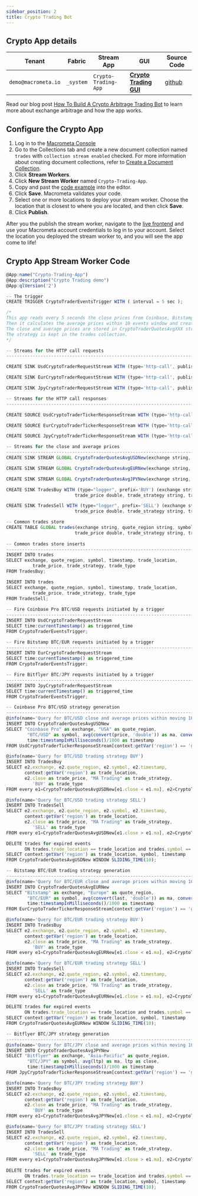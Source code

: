 ```yaml
---
sidebar_position: 2
title: Crypto Trading Bot
---
```


## Crypto App details

| **Tenant** | **Fabric** | **Stream App** | **GUI** | **Source Code**|
|----------- |----------|----|-----------|-----------|
|  `demo@macrometa.io` | `_system` | `Crypto-Trading-App` | [**Crypto Trading GUI**](https://macrometacorp.github.io/tutorial-cryptotrading/) |[github](https://github.com/Macrometacorp/tutorial-cryptotrading)|

Read our blog post [How To Build A Crypto Arbitrage Trading Bot](https://www.macrometa.com/blog/cryptocurrency-trading-building-a-multi-exchange-global-trading-bot) to learn more about exchange arbitrage and how the app works.

## Configure the Crypto App

1. Log in to the [Macrometa Console](https://auth.paas.macrometa.io/) 
2. Go to the Collections tab and create a new document collection named `trades` with `collection stream enabled` checked. For more information about creating document collections, refer to [Create a Document Collection](https://macrometa.com/docs/collections/documents/create-document-store).
3. Click **Stream Workers**.
4. Click **New Stream Worker** named `Crypto-Trading-App`.
5. Copy and past the [code example](#crypto-app-stream-worker-code) into the editor.
6. Click **Save**. Macrometa validates your code.
7. Select one or more locations to deploy your stream worker. Choose the location that is closest to where you are located, and then click **Save**.
8. Click **Publish**.

After you the publish the stream worker, navigate to the [live frontend](https://macrometacorp.github.io/tutorial-cryptotrading/) and use your Macrometa account credentials to log in to your account. Select the location you deployed the stream worker to, and you will see the app come to life!
## Crypto App Stream Worker Code

```js
@App:name("Crypto-Trading-App")
@App:description("Crypto Trading demo")
@App:qlVersion('2')

-- The trigger
CREATE TRIGGER CryptoTraderEventsTrigger WITH ( interval = 5 sec );

/*
This app reads every 5 seconds the close prices from Coinbase, Bitstamp and Bitflyer exchanges APIs.
Then it calculates the average prices within 10 events window and creates a "BUY/SELL" trading strategy.
The close and average prices are stored in CryptoTraderQuotesAvgXXX streams.
The strategy is kept in the trades collection.
*/

-- Streams for the HTTP call requests
-------------------------------------------------------------------------------------------------------------------------------------

CREATE SINK UsdCryptoTraderRequestStream WITH (type='http-call', publisher.url='https://api.pro.coinbase.com/products/btc-usd/ticker', method='GET', headers="'User-Agent:c8cep'", sink.id='coinbase-ticker', map.type='json') (triggered_time string);

CREATE SINK EurCryptoTraderRequestStream WITH (type='http-call', publisher.url='https://www.bitstamp.net/api/v2/ticker/btceur', method='GET', sink.id='bitstamp-ticker', map.type='json') (triggered_time string);

CREATE SINK JpyCryptoTraderRequestStream WITH (type='http-call', publisher.url='https://api.bitflyer.com/v1/ticker', method='GET', sink.id='bitflyer-ticker', map.type='json') (triggered_time string);

-- Streams for the HTTP call responses
-------------------------------------------------------------------------------------------------------------------------------------

CREATE SOURCE UsdCryptoTraderTickerResponseStream WITH (type='http-call-response', sink.id='coinbase-ticker', http.status.code='200', map.type='json', map.enclosing.element='$.*') (time string, price string);

CREATE SOURCE EurCryptoTraderTickerResponseStream WITH (type='http-call-response', sink.id='bitstamp-ticker', http.status.code='200', map.type='json') (timestamp string, last string);

CREATE SOURCE JpyCryptoTraderTickerResponseStream WITH (type='http-call-response', sink.id='bitflyer-ticker', http.status.code='200', map.type='json') (timestamp string, ltp double);

-- Streams for the close and average prices
-------------------------------------------------------------------------------------------------------------------------------------
CREATE SINK STREAM GLOBAL CryptoTraderQuotesAvgUSDNew(exchange string, quote_region string, symbol string, ma double, close double, timestamp long);

CREATE SINK STREAM GLOBAL CryptoTraderQuotesAvgEURNew(exchange string, quote_region string, symbol string, ma double, close double, timestamp long);

CREATE SINK STREAM GLOBAL CryptoTraderQuotesAvgJPYNew(exchange string, quote_region string, symbol string, ma double, close double, timestamp long);

CREATE SINK TradesBuy WITH (type="logger", prefix='BUY') (exchange string, quote_region string, symbol string, timestamp long, trade_location string,
                          trade_price double, trade_strategy string, trade_type string);

CREATE SINK TradesSell WITH (type="logger", prefix='SELL') (exchange string, quote_region string, symbol string, timestamp long, trade_location string,
                          trade_price double, trade_strategy string, trade_type string);                      

-- Common trades store
CREATE TABLE GLOBAL trades(exchange string, quote_region string, symbol string, timestamp long, trade_location string,
                          trade_price double, trade_strategy string, trade_type string);
                          
-- Common trades store inserts
-------------------------------------------------------------------------------
INSERT INTO trades
SELECT exchange, quote_region, symbol, timestamp, trade_location,
          trade_price, trade_strategy, trade_type
FROM TradesBuy;

INSERT INTO trades
SELECT exchange, quote_region, symbol, timestamp, trade_location,
          trade_price, trade_strategy, trade_type
FROM TradesSell;
                          
-- Fire Coinbase Pro BTC/USD requests initiated by a trigger
-------------------------------------------------------------------------------
INSERT INTO UsdCryptoTraderRequestStream
SELECT time:currentTimestamp() as triggered_time 
FROM CryptoTraderEventsTrigger;

-- Fire Bitstamp BTC/EUR requests initiated by a trigger
-------------------------------------------------------------------------------
INSERT INTO EurCryptoTraderRequestStream
SELECT time:currentTimestamp() as triggered_time 
FROM CryptoTraderEventsTrigger;

-- Fire Bitflyer BTC/JPY requests initiated by a trigger
-------------------------------------------------------------------------------
INSERT INTO JpyCryptoTraderRequestStream
SELECT time:currentTimestamp() as triggered_time 
FROM CryptoTraderEventsTrigger;

-- Coinbase Pro BTC/USD strategy generation
-------------------------------------------------------------------------------------------------
@info(name='Query for BTC/USD close and average prices within moving 10 events windows')
INSERT INTO CryptoTraderQuotesAvgUSDNew
SELECT "Coinbase Pro" as exchange, "USA" as quote_region,
        "BTC/USD" as symbol, avg(convert(price, 'double')) as ma, convert(price, 'double') as close, 
        time:timestampInMilliseconds()/1000 as timestamp
FROM UsdCryptoTraderTickerResponseStream[context:getVar('region') == 'gdn-us-west'] WINDOW SLIDING_LENGTH(10);

@info(name='Query for BTC/USD trading strategy BUY')
INSERT INTO TradesBuy
SELECT e2.exchange, e2.quote_region, e2.symbol, e2.timestamp,
       context:getVar('region') as trade_location,
       e2.close as trade_price, "MA Trading" as trade_strategy,
          'BUY' as trade_type
FROM every e1=CryptoTraderQuotesAvgUSDNew[e1.close < e1.ma], e2=CryptoTraderQuotesAvgUSDNew[e2.close > e2.ma];

@info(name='Query for BTC/USD trading strategy SELL')
INSERT INTO TradesSell
SELECT e2.exchange, e2.quote_region, e2.symbol, e2.timestamp,
       context:getVar('region') as trade_location,
       e2.close as trade_price, "MA Trading" as trade_strategy,
          'SELL' as trade_type
FROM every e1=CryptoTraderQuotesAvgUSDNew[e1.close > e1.ma], e2=CryptoTraderQuotesAvgUSDNew[e2.close < e2.ma];

DELETE trades for expired events 
       ON trades.trade_location == trade_location and trades.symbol == symbol and trades.timestamp < timestamp 
SELECT context:getVar('region') as trade_location, symbol, timestamp
FROM CryptoTraderQuotesAvgUSDNew WINDOW SLIDING_TIME(10);

-- Bitstamp BTC/EUR trading strategy generation
-----------------------------------------------------------------------------------------
@info(name='Query for BTC/EUR close and average prices within moving 10 events windows')
INSERT INTO CryptoTraderQuotesAvgEURNew
SELECT "Bitstamp" as exchange, "Europe" as quote_region,
        "BTC/EUR" as symbol, avg(convert(last, 'double')) as ma, convert(last, 'double') as close, 
        time:timestampInMilliseconds()/1000 as timestamp
FROM EurCryptoTraderTickerResponseStream[context:getVar('region') == 'gdn-us-west'] WINDOW SLIDING_LENGTH(10);

@info(name='Query for BTC/EUR trading strategy BUY')
INSERT INTO TradesBuy
SELECT e2.exchange, e2.quote_region, e2.symbol, e2.timestamp,
       context:getVar('region') as trade_location,
       e2.close as trade_price, "MA Trading" as trade_strategy,
          'BUY' as trade_type
FROM every e1=CryptoTraderQuotesAvgEURNew[e1.close < e1.ma], e2=CryptoTraderQuotesAvgEURNew[e2.close > e2.ma];

@info(name='Query for BTC/EUR trading strategy SELL')
INSERT INTO TradesSell
SELECT e2.exchange, e2.quote_region, e2.symbol, e2.timestamp,
       context:getVar('region') as trade_location,
       e2.close as trade_price, "MA Trading" as trade_strategy,
          'SELL' as trade_type
FROM every e1=CryptoTraderQuotesAvgEURNew[e1.close > e1.ma], e2=CryptoTraderQuotesAvgEURNew[e2.close < e2.ma];

DELETE trades for expired events 
       ON trades.trade_location == trade_location and trades.symbol == symbol and trades.timestamp < timestamp 
SELECT context:getVar('region') as trade_location, symbol, timestamp
FROM CryptoTraderQuotesAvgEURNew WINDOW SLIDING_TIME(10);

-- Bitflyer BTC/JPY strategy generation
----------------------------------------------------------------------------------------------
@info(name='Query for BTC/JPY close and average prices within moving 10 events windows')
INSERT INTO CryptoTraderQuotesAvgJPYNew
SELECT "Bitflyer" as exchange, "Asia-Pacific" as quote_region,
        "BTC/JPY" as symbol, avg(ltp) as ma, ltp as close, 
        time:timestampInMilliseconds()/1000 as timestamp
FROM JpyCryptoTraderTickerResponseStream[context:getVar('region') == 'gdn-us-west'] WINDOW SLIDING_LENGTH(10);

@info(name='Query for BTC/JPY trading strategy BUY')
INSERT INTO TradesBuy
SELECT e2.exchange, e2.quote_region, e2.symbol, e2.timestamp,
       context:getVar('region') as trade_location,
       e2.close as trade_price, "MA Trading" as trade_strategy,
          'BUY' as trade_type
FROM every e1=CryptoTraderQuotesAvgJPYNew[e1.close < e1.ma], e2=CryptoTraderQuotesAvgJPYNew[e2.close > e2.ma];

@info(name='Query for BTC/JPY trading strategy SELL')
INSERT INTO TradesSell
SELECT e2.exchange, e2.quote_region, e2.symbol, e2.timestamp,
       context:getVar('region') as trade_location,
       e2.close as trade_price, "MA Trading" as trade_strategy,
          'SELL' as trade_type
FROM every e1=CryptoTraderQuotesAvgJPYNew[e1.close > e1.ma], e2=CryptoTraderQuotesAvgJPYNew[e2.close < e2.ma];
 
DELETE trades for expired events 
       ON trades.trade_location == trade_location and trades.symbol == symbol and trades.timestamp < timestamp 
SELECT context:getVar('region') as trade_location, symbol, timestamp
FROM CryptoTraderQuotesAvgJPYNew WINDOW SLIDING_TIME(10);
```
